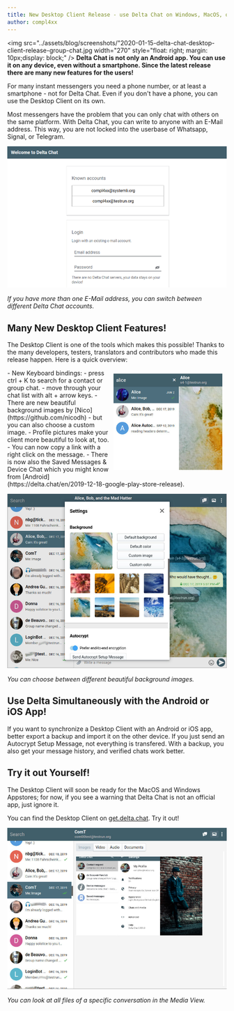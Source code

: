 ```yaml
---
title: New Desktop Client Release - use Delta Chat on Windows, MacOS, or Linux!
author: compl4xx
---
```


<img src="../assets/blog/screenshots/"2020-01-15-delta-chat-desktop-client-release-group-chat.jpg width="270" style="float: right; margin: 10px;display: block;" /> 
**Delta Chat is not only an Android app. You can use it on any device, even
without a smartphone. Since the latest release there are many new features for
the users!**

For many instant messengers you need a phone number, or at least a smartphone -
not for Delta Chat. Even if you don't have a phone, you can use the Desktop
Client on its own.

Most messengers have the problem that you can only chat with others on the same
platform. With Delta Chat, you can write to anyone with an E-Mail address.
This way, you are not locked into the userbase of Whatsapp, Signal, or
Telegram.

![Screenshot of the Desktop Client, where you can choose between different accounts.](../assets/blog/screenshots/2020-01-15-delta-chat-desktop-client-release-switch-account.png)

*If you have more than one E-Mail address, you can switch between different
Delta Chat accounts.*

## Many New Desktop Client Features!

The Desktop Client is one of the tools which makes this possible! Thanks to the
many developers, testers, translators and contributors who made this release
happen. Here is a quick overview:

<img src="../assets/blog/screenshots/2020-01-15-delta-chat-desktop-client-release-search-contacts.jpg" width="250" style="float: right; margin: 10px;display: block;" /> 
- New Keyboard bindings: 
  - press ctrl + K to search for a contact or group chat.
  - move through your chat list with alt + arrow keys.
- There are new beautiful background images by
  [Nico](https://github.com/nicodh) - but you can also choose a custom image.
- Profile pictures make your client more beautiful to look at, too.
- You can now copy a link with a right click on the message.
- There is now also the Saved Messages & Device Chat which you might know from
  [Android](https://delta.chat/en/2019-12-18-google-play-store-release).

![Screenshot of the Desktop Client; you can choose between different background images.](../assets/blog/screenshots/2020-01-15-delta-chat-desktop-client-release-background-image.jpg)

*You can choose between different beautiful background images.*

## Use Delta Simultaneously with the Android or iOS App!

If you want to synchronize a Desktop Client with an Android or iOS app, better
export a backup and import it on the other device. If you just send an
Autocrypt Setup Message, not everything is transfered. With a backup, you also
get your message history, and verified chats work better.

## Try it out Yourself!

The Desktop Client will soon be ready for the MacOS and Windows Appstores; for
now, if you see a warning that Delta Chat is not an official app, just ignore
it. 

You can find the Desktop Client on [get.delta.chat](https://get.delta.chat).
Try it out!

![Screenshot of the Desktop Client: in the Media View you can see all images in a chat at once.](../assets/blog/screenshots/2020-01-15-delta-chat-desktop-client-release-media-view.jpg)

*You can look at all files of a specific conversation in the Media View.*

